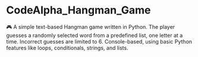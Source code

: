 # CodeAlpha_Hangman_Game
🎮 A simple text-based Hangman game written in Python. The player guesses a randomly selected word from a predefined list, one letter at a time. Incorrect guesses are limited to 6. Console-based, using basic Python features like loops, conditionals, strings, and lists.
